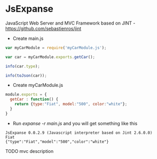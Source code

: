 # JsExpanse
JavaScript Web Server and MVC Framework based on JINT - https://github.com/sebastienros/jint

* Create main.js
```javascript
var myCarModule = require('myCarModule.js');

var car = myCarModule.exports.getCar();

info(car.type);

info(toJson(car));
```

* Create myCarModule.js
```javascript
module.exports = {
  getCar : function() {
    return {type:"Fiat", model:"500", color:"white"};
  }
}
```
* Run *expanse -r main.js* and you will get something like this
```
JsExpanse 0.0.2.9 (Javascript interpreter based on Jint 2.6.0.0)
Fiat
{"type":"Fiat","model":"500","color":"white"}
```
TODO mvc description
